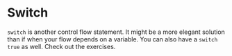 # Switch

`switch` is another control flow statement. It might be a more elegant solution than if when your flow depends on a variable. You can also have a `switch true` as well. Check out the exercises.
